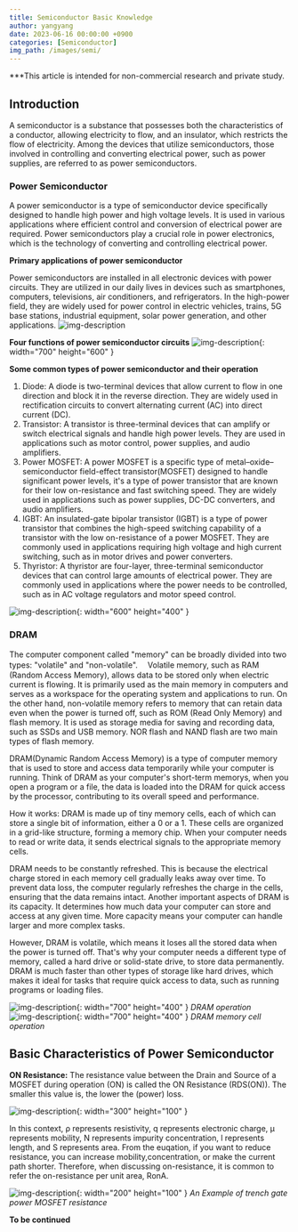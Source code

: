 ```yaml
---
title: Semiconductor Basic Knowledge
author: yangyang
date: 2023-06-16 00:00:00 +0900
categories: [Semiconductor]
img_path: /images/semi/
---
```

***This article is intended for non-commercial research and private study.
## Introduction
A semiconductor is a substance that possesses both the characteristics of a conductor, allowing electricity to flow, and an insulator, which restricts the flow of electricity. Among the devices that utilize semiconductors, those involved in controlling and converting electrical power, such as power supplies, are referred to as power semiconductors.

### Power Semiconductor
A power semiconductor is a type of semiconductor device specifically designed to handle high power and high voltage levels. It is used in various applications where efficient control and conversion of electrical power are required. Power semiconductors play a crucial role in power electronics, which is the technology of converting and controlling electrical power.

**Primary applications of power semiconductor**

Power semiconductors are installed in all electronic devices with power circuits. They are utilized in our daily lives in devices such as smartphones, computers, televisions, air conditioners, and refrigerators. In the high-power field, they are widely used for power control in electric vehicles, trains, 5G base stations, industrial equipment, solar power generation, and other applications.
![img-description](primaryapp.png)

**Four functions of power semiconductor circuits**
![img-description](ACDC.png){: width="700" height="600" }

**Some common types of power semiconductor and their operation**
1. Diode: A diode is two-terminal devices that allow current to flow in one direction and block it in the reverse direction. They are widely used in rectification circuits to convert alternating current (AC) into direct current (DC).
2. Transistor: A transistor is three-terminal devices that can amplify or switch electrical signals and handle high power levels. They are used in applications such as motor control, power supplies, and audio amplifiers.
3. Power MOSFET: A power MOSFET is a specific type of metal–oxide–semiconductor field-effect transistor(MOSFET) designed to handle significant power levels, it's a type of power transistor that are known for their low on-resistance and fast switching speed. They are widely used in applications such as power supplies, DC-DC converters, and audio amplifiers.
4. IGBT: An insulated-gate bipolar transistor (IGBT) is a type of power transistor that combines the high-speed switching capability of a transistor with the low on-resistance of a power MOSFET. They are commonly used in applications requiring high voltage and high current switching, such as in motor drives and power converters.
5. Thyristor: A thyristor are four-layer, three-terminal semiconductor devices that can control large amounts of electrical power. They are commonly used in applications where the power needs to be controlled, such as in AC voltage regulators and motor speed control.

![img-description](semitypes.png){: width="600" height="400" }

### DRAM

The computer component called "memory" can be broadly divided into two types: "volatile" and "non-volatile". 　Volatile memory, such as RAM (Random Access Memory), allows data to be stored only when electric current is flowing. It is primarily used as the main memory in computers and serves as a workspace for the operating system and applications to run.
On the other hand, non-volatile memory refers to memory that can retain data even when the power is turned off, such as ROM (Read Only Memory) and flash memory. It is used as storage media for saving and recording data, such as SSDs and USB memory. NOR flash and NAND flash are two main types of flash memory.

DRAM(Dynamic Random Access Memory) is a type of computer memory that is used to store and access data temporarily while your computer is running. Think of DRAM as your computer's short-term memorys, when you open a program or a file, the data is loaded into the DRAM for quick access by the processor, contributing to its overall speed and performance.

How it works: DRAM is made up of tiny memory cells, each of which can store a single bit of information, either a 0 or a 1. These cells are organized in a grid-like structure, forming a memory chip. When your computer needs to read or write data, it sends electrical signals to the appropriate memory cells.

DRAM needs to be constantly refreshed. This is because the electrical charge stored in each memory cell gradually leaks away over time. To prevent data loss, the computer regularly refreshes the charge in the cells, ensuring that the data remains intact. Another important aspects of DRAM is its capacity. It determines how much data your computer can store and access at any given time. More capacity means your computer can handle larger and more complex tasks.

However, DRAM is volatile, which means it loses all the stored data when the power is turned off. That's why your computer needs a different type of memory, called a hard drive or solid-state drive, to store data permanently.
DRAM is much faster than other types of storage like hard drives, which makes it ideal for tasks that require quick access to data, such as running programs or loading files. 


![img-description](DRAMoperation.png){: width="700" height="400" }
_DRAM operation_
![img-description](DRAMintro.jpg){: width="700" height="400" }
_DRAM memory cell operation_

## Basic Characteristics of Power Semiconductor 

**ON Resistance:** The resistance value between the Drain and Source of a MOSFET during operation (ON) is called the ON Resistance (RDS(ON)). The smaller this value is, the lower the (power) loss.

![img-description](onresistance.jpg){: width="300" height="100" }

In this context, ρ represents resistivity, q represents electronic charge, μ represents mobility, N represents impurity concentration, l represents length, and S represents area. From the euqation, if you want to reduce resistance, you can increase mobility,concentration, or make the current path shorter. Therefore, when discussing on-resistance, it is common to refer the on-resistance per unit area, RonA.

![img-description](resistance.png){: width="200" height="100" }
_An Example of trench gate power MOSFET resistance_

**To be continued**